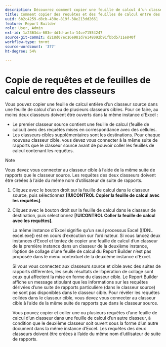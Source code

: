 ```yaml
---
description: Découvrez comment copier une feuille de calcul d’un classeur source vers un ou plusieurs classeurs cibles.
title: Comment copier des requêtes et des feuilles de calcul entre des classeurs
uuid: 6b2c4259-d8cb-430e-819f-38e213dd2661
feature: Report Builder
role: User, Admin
exl-id: 1a2363da-603e-4d1d-aefa-14ce71554247
source-git-commit: d218d07ec16e981d7e148092b91fbbd5711e840f
workflow-type: tm+mt
source-wordcount: '377'
ht-degree: 54%

---
```


# Copie de requêtes et de feuilles de calcul entre des classeurs

Vous pouvez copier une feuille de calcul entière d’un classeur source dans une feuille de calcul d’un ou de plusieurs classeurs cibles. Pour ce faire, au moins deux classeurs doivent être ouverts dans la même instance d’Excel :
* Le premier classeur source contient une feuille de calcul (feuille de calcul) avec des requêtes mises en correspondance avec des cellules.
* Les classeurs cibles supplémentaires sont les destinations. Pour chaque nouveau classeur cible, vous devez vous connecter à la même suite de rapports que le classeur source avant de pouvoir coller les feuilles de calcul contenant les requêtes.

>[!NOTE]
>
>Vous devez vous connecter au classeur cible à l’aide de la même suite de rapports que le classeur source. Les requêtes des deux classeurs doivent être créées à l’aide du même nom d’utilisateur de suite de rapports.

1. Cliquez avec le bouton droit sur la feuille de calcul dans le classeur source, puis sélectionnez **[!UICONTROL Copier la feuille de calcul avec les requêtes]**.
1. Cliquez avec le bouton droit sur la feuille de calcul dans le classeur de destination, puis sélectionnez **[!UICONTROL Coller la feuille de calcul avec les requêtes]**.

   La même instance d’Excel signifie qu’un seul processus Excel ([!DNL excel.exe]) est en cours d’exécution sur l’ordinateur. Si vous lancez deux instances d’Excel et tentez de copier une feuille de calcul d’un classeur de la première instance dans un classeur de la deuxième instance, l’option de collage d’une feuille de calcul du Report Builder n’est pas proposée dans le menu contextuel de la deuxième instance d’Excel.

   Si vous vous connectez aux classeurs source et cible avec des suites de rapports différentes, les seuls résultats de l’opération de collage sont ceux qui affectent la mise en forme du classeur cible. Le Report Builder affiche un message stipulant que les informations sur les requêtes dérivées d’une suite de rapports particulière (dans le classeur source) ne sont pas disponibles dans le classeur cible. Pour révéler les requêtes collées dans le classeur cible, vous devez vous connecter au classeur cible à l’aide de la même suite de rapports que dans le classeur source.

   Vous pouvez copier et coller une ou plusieurs requêtes d’une feuille de calcul d’un classeur dans une feuille de calcul d’un autre classeur, à condition que le deuxième classeur soit ouvert sous la forme d’un autre document dans la même instance d’Excel. Les requêtes des deux classeurs doivent être créées à l’aide du même nom d’utilisateur de suite de rapports.
